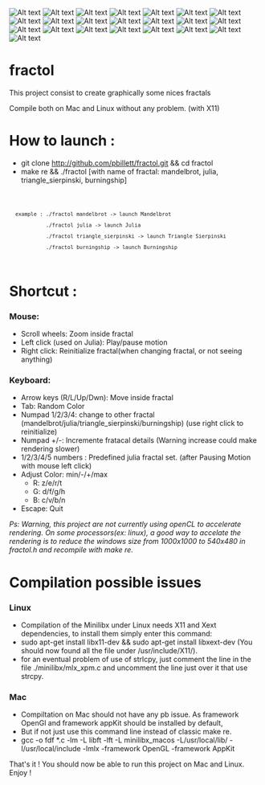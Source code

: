 ![Alt text](img/fractol_scrot_1.png?raw=true "Fractol")
![Alt text](img/fractol_scrot_2.png?raw=true "Fractol")
![Alt text](img/fractol_scrot_3.png?raw=true "Fractol")
![Alt text](img/fractol_scrot_4.png?raw=true "Fractol")
![Alt text](img/fractol_scrot_5.png?raw=true "Fractol")
![Alt text](img/fractol_scrot_7.png?raw=true "Fractol")
![Alt text](img/fractol_scrot_8.png?raw=true "Fractol")
![Alt text](img/fractol_scrot_9.png?raw=true "Fractol")
![Alt text](img/fractol_scrot_10.png?raw=true "Fractol")
![Alt text](img/fractol_scrot_11.png?raw=true "Fractol")
![Alt text](img/fractol_scrot_12.png?raw=true "Fractol")
![Alt text](img/fractol_scrot_13.png?raw=true "Fractol")
![Alt text](img/fractol_scrot_14.png?raw=true "Fractol")
![Alt text](img/fractol_scrot_15.png?raw=true "Fractol")
![Alt text](img/fractol_scrot_16.png?raw=true "Fractol")
![Alt text](img/fractol_scrot_17.png?raw=true "Fractol")
![Alt text](img/fractol_scrot_18.png?raw=true "Fractol")
![Alt text](img/fractol_scrot_6.png?raw=true "Fractol")
![Alt text](img/fractol_scrot_19.png?raw=true "Fractol")
![Alt text](img/fractol_scrot_21.png?raw=true "Fractol")
![Alt text](img/fractol_scrot_22.png?raw=true "Fractol")
![Alt text](img/fractol_scrot_23.png?raw=true "Fractol")

# fractol
This project consist to create graphically some nices fractals

Compile both on Mac and Linux without any problem. (with X11)

# How to launch :

- git clone http://github.com/pbillett/fractol.git && cd fractol
- make re && ./fractol [with name of fractal: mandelbrot, julia, triangle_sierpinski, burningship]
<code>

      example : ./fractol mandelbrot -> launch Mandelbrot
      
                ./fractol julia -> launch Julia
                
                ./fractol triangle_sierpinski -> launch Triangle Sierpinski
                
                ./fractol burningship -> launch Burningship  
</code>

# Shortcut :

<h3>Mouse:</h3>

- Scroll wheels: Zoom inside fractal
- Left click (used on Julia): Play/pause motion
- Right click: Reinitialize fractal(when changing fractal, or not seeing anything)

<h3>Keyboard:</h3>

- Arrow keys (R/L/Up/Dwn): Move inside fractal
- Tab: Random Color
- Numpad 1/2/3/4: change to other fractal (mandelbrot/julia/triangle_sierpinski/burningship) (use right click to reinitialize)
- Numpad +/-: Incremente fratacal details (Warning increase could make rendering slower)
- 1/2/3/4/5 numbers : Predefined julia fractal set. (after Pausing Motion with mouse left click)
- Adjust Color:
        min/-/+/max
  - R:  z/e/r/t
  - G:  d/f/g/h
  - B:  c/v/b/n
- Escape: Quit


<i>Ps: Warning, this project are not currently using openCL to accelerate rendering.
On some processors(ex: linux), a good way to accelate the rendering is to reduce the
windows size from 1000x1000 to 540x480 in fractol.h and recompile with make re.</i>

# Compilation possible issues

<h3>Linux</h3>

- Compilation of the Minilibx under Linux needs X11 and Xext dependencies, to install them simply enter this command:
- sudo apt-get install libx11-dev && sudo apt-get install libxext-dev (You should now found all the file under /usr/include/X11/).
- for an eventual problem of use of strlcpy, just comment the line in the file ./minilibx/mlx_xpm.c and uncomment the line just over it that use strcpy.

<h3>Mac</h3>

- Compiltation on Mac should not have any pb issue. As framework OpenGl and framework appKit should be installed by default,
- But if not just use this command line instead of classic make re.
- gcc -o fdf *.c -lm -L libft -lft -L minilibx_macos -L/usr/local/lib/ -I/usr/local/include -lmlx -framework OpenGL -framework AppKit</br>

That's it !
You should now be able to run this project on Mac and Linux.
Enjoy !
